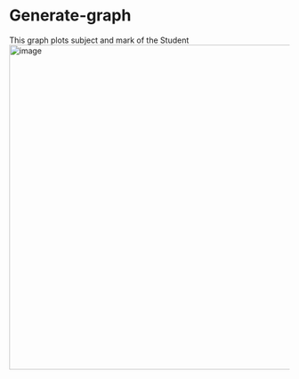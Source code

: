 # Generate-graph
This graph plots subject and mark of the Student 
<img width="584" alt="image" src="https://github.com/user-attachments/assets/1b2fa510-2b8b-43b4-b650-75d35f4c7b05" />

